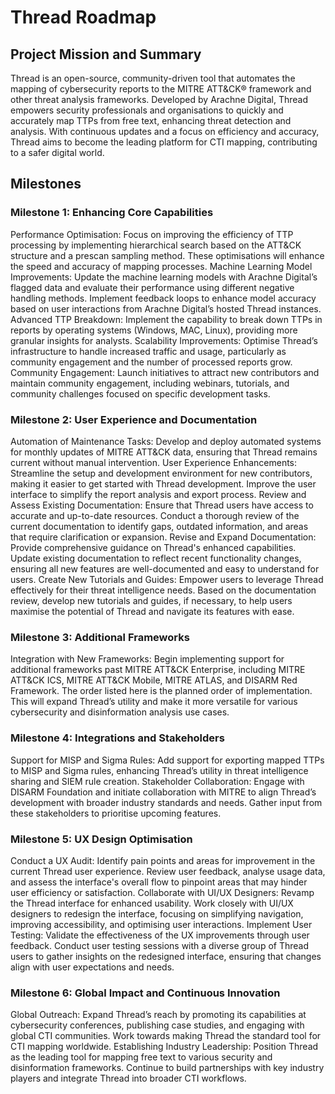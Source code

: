 # Thread Roadmap

## Project Mission and Summary
Thread is an open-source, community-driven tool that automates the mapping of cybersecurity reports to the MITRE ATT&CK® framework and other threat analysis frameworks. Developed by Arachne Digital, Thread empowers security professionals and organisations to quickly and accurately map TTPs from free text, enhancing threat detection and analysis. With continuous updates and a focus on efficiency and accuracy, Thread aims to become the leading platform for CTI mapping, contributing to a safer digital world.

## Milestones

### Milestone 1: Enhancing Core Capabilities
Performance Optimisation: Focus on improving the efficiency of TTP processing by implementing hierarchical search based on the ATT&CK structure and a prescan sampling method. These optimisations will enhance the speed and accuracy of mapping processes.
Machine Learning Model Improvements: Update the machine learning models with Arachne Digital’s flagged data and evaluate their performance using different negative handling methods. Implement feedback loops to enhance model accuracy based on user interactions from Arachne Digital’s hosted Thread instances.
Advanced TTP Breakdown: Implement the capability to break down TTPs in reports by operating systems (Windows, MAC, Linux), providing more granular insights for analysts.
Scalability Improvements: Optimise Thread’s infrastructure to handle increased traffic and usage, particularly as community engagement and the number of processed reports grow.
Community Engagement: Launch initiatives to attract new contributors and maintain community engagement, including webinars, tutorials, and community challenges focused on specific development tasks.

### Milestone 2: User Experience and Documentation
Automation of Maintenance Tasks: Develop and deploy automated systems for monthly updates of MITRE ATT&CK data, ensuring that Thread remains current without manual intervention.
User Experience Enhancements: Streamline the setup and development environment for new contributors, making it easier to get started with Thread development. Improve the user interface to simplify the report analysis and export process.
Review and Assess Existing Documentation: Ensure that Thread users have access to accurate and up-to-date resources. Conduct a thorough review of the current documentation to identify gaps, outdated information, and areas that require clarification or expansion.
Revise and Expand Documentation: Provide comprehensive guidance on Thread's enhanced capabilities. Update existing documentation to reflect recent functionality changes, ensuring all new features are well-documented and easy to understand for users.
Create New Tutorials and Guides: Empower users to leverage Thread effectively for their threat intelligence needs. Based on the documentation review, develop new tutorials and guides, if necessary, to help users maximise the potential of Thread and navigate its features with ease.

### Milestone 3: Additional Frameworks 
Integration with New Frameworks: Begin implementing support for additional frameworks past MITRE ATT&CK Enterprise, including MITRE ATT&CK ICS, MITRE ATT&CK Mobile, MITRE ATLAS, and DISARM Red Framework. The order listed here is the planned order of implementation. This will expand Thread’s utility and make it more versatile for various cybersecurity and disinformation analysis use cases.

### Milestone 4: Integrations and Stakeholders
Support for MISP and Sigma Rules: Add support for exporting mapped TTPs to MISP and Sigma rules, enhancing Thread’s utility in threat intelligence sharing and SIEM rule creation.
Stakeholder Collaboration: Engage with DISARM Foundation and initiate collaboration with MITRE to align Thread’s development with broader industry standards and needs. Gather input from these stakeholders to prioritise upcoming features.

### Milestone 5: UX Design Optimisation
Conduct a UX Audit: Identify pain points and areas for improvement in the current Thread user experience. Review user feedback, analyse usage data, and assess the interface's overall flow to pinpoint areas that may hinder user efficiency or satisfaction.
Collaborate with UI/UX Designers: Revamp the Thread interface for enhanced usability. Work closely with UI/UX designers to redesign the interface, focusing on simplifying navigation, improving accessibility, and optimising user interactions.
Implement User Testing: Validate the effectiveness of the UX improvements through user feedback. Conduct user testing sessions with a diverse group of Thread users to gather insights on the redesigned interface, ensuring that changes align with user expectations and needs.

### Milestone 6: Global Impact and Continuous Innovation
Global Outreach: Expand Thread’s reach by promoting its capabilities at cybersecurity conferences, publishing case studies, and engaging with global CTI communities. Work towards making Thread the standard tool for CTI mapping worldwide.
Establishing Industry Leadership: Position Thread as the leading tool for mapping free text to various security and disinformation frameworks. Continue to build partnerships with key industry players and integrate Thread into broader CTI workflows.
